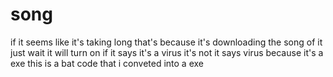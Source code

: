 # song
if it seems like it's taking long that's because it's downloading the song of it
just wait it will turn on
if it says it's a virus it's not
it says virus because it's a exe
this is a bat code that i conveted into a exe
